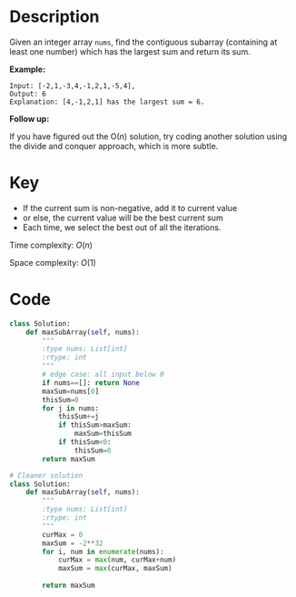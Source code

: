 # Description

Given an integer array `nums`, find the contiguous subarray (containing at least one number) which has the largest sum and return its sum.

**Example:**

```
Input: [-2,1,-3,4,-1,2,1,-5,4],
Output: 6
Explanation: [4,-1,2,1] has the largest sum = 6.
```

**Follow up:**

If you have figured out the O(*n*) solution, try coding another solution using the divide and conquer approach, which is more subtle.

# Key

- If the current sum is non-negative, add it to current value
- or else, the current value will be the best current sum
- Each time, we select the best out of all the iterations.

Time complexity: $O(n)$

Space complexity: $O(1)$

# Code

```python
class Solution:
    def maxSubArray(self, nums):
        """
        :type nums: List[int]
        :rtype: int
        """
        # edge case: all input below 0
        if nums==[]: return None
        maxSum=nums[0]
        thisSum=0
        for j in nums:
            thisSum+=j
            if thisSum>maxSum:
                maxSum=thisSum
            if thisSum<0:
                thisSum=0
        return maxSum

# Cleaner solution
class Solution:
    def maxSubArray(self, nums):
        """
        :type nums: List[int]
        :rtype: int
        """
        curMax = 0
        maxSum = -2**32
        for i, num in enumerate(nums):
            curMax = max(num, curMax+num)
            maxSum = max(curMax, maxSum)
        
        return maxSum
```

